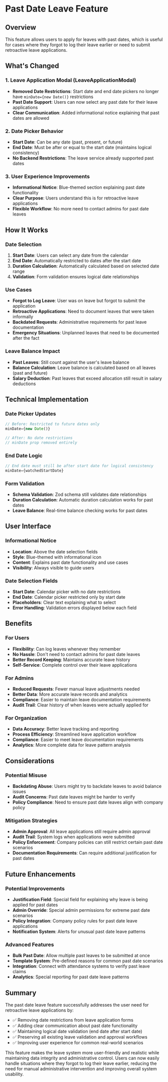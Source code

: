 # Past Date Leave Feature

## Overview
This feature allows users to apply for leaves with past dates, which is useful for cases where they forgot to log their leave earlier or need to submit retroactive leave applications.

## What's Changed

### 1. **Leave Application Modal (LeaveApplicationModal)**
- **Removed Date Restrictions**: Start date and end date pickers no longer have `minDate={new Date()}` restrictions
- **Past Date Support**: Users can now select any past date for their leave applications
- **Clear Communication**: Added informational notice explaining that past dates are allowed

### 2. **Date Picker Behavior**
- **Start Date**: Can be any date (past, present, or future)
- **End Date**: Must be after or equal to the start date (maintains logical consistency)
- **No Backend Restrictions**: The leave service already supported past dates

### 3. **User Experience Improvements**
- **Informational Notice**: Blue-themed section explaining past date functionality
- **Clear Purpose**: Users understand this is for retroactive leave applications
- **Flexible Workflow**: No more need to contact admins for past date leaves

## How It Works

### **Date Selection**
1. **Start Date**: Users can select any date from the calendar
2. **End Date**: Automatically restricted to dates after the start date
3. **Duration Calculation**: Automatically calculated based on selected date range
4. **Validation**: Form validation ensures logical date relationships

### **Use Cases**
- **Forgot to Log Leave**: User was on leave but forgot to submit the application
- **Retroactive Applications**: Need to document leaves that were taken informally
- **Backdated Requests**: Administrative requirements for past leave documentation
- **Emergency Situations**: Unplanned leaves that need to be documented after the fact

### **Leave Balance Impact**
- **Past Leaves**: Still count against the user's leave balance
- **Balance Calculation**: Leave balance is calculated based on all leaves (past and future)
- **Salary Deduction**: Past leaves that exceed allocation still result in salary deductions

## Technical Implementation

### **Date Picker Updates**
```javascript
// Before: Restricted to future dates only
minDate={new Date()}

// After: No date restrictions
// minDate prop removed entirely
```

### **End Date Logic**
```javascript
// End date must still be after start date for logical consistency
minDate={watchedStartDate}
```

### **Form Validation**
- **Schema Validation**: Zod schema still validates date relationships
- **Duration Calculation**: Automatic duration calculation works for past dates
- **Leave Balance**: Real-time balance checking works for past dates

## User Interface

### **Informational Notice**
- **Location**: Above the date selection fields
- **Style**: Blue-themed with informational icon
- **Content**: Explains past date functionality and use cases
- **Visibility**: Always visible to guide users

### **Date Selection Fields**
- **Start Date**: Calendar picker with no date restrictions
- **End Date**: Calendar picker restricted only by start date
- **Placeholders**: Clear text explaining what to select
- **Error Handling**: Validation errors displayed below each field

## Benefits

### **For Users**
- **Flexibility**: Can log leaves whenever they remember
- **No Hassle**: Don't need to contact admins for past date leaves
- **Better Record Keeping**: Maintains accurate leave history
- **Self-Service**: Complete control over their leave applications

### **For Admins**
- **Reduced Requests**: Fewer manual leave adjustments needed
- **Better Data**: More accurate leave records and analytics
- **Compliance**: Easier to maintain leave documentation requirements
- **Audit Trail**: Clear history of when leaves were actually applied for

### **For Organization**
- **Data Accuracy**: Better leave tracking and reporting
- **Process Efficiency**: Streamlined leave application workflow
- **Compliance**: Easier to meet leave documentation requirements
- **Analytics**: More complete data for leave pattern analysis

## Considerations

### **Potential Misuse**
- **Backdating Abuse**: Users might try to backdate leaves to avoid balance issues
- **Audit Concerns**: Past date leaves might be harder to verify
- **Policy Compliance**: Need to ensure past date leaves align with company policy

### **Mitigation Strategies**
- **Admin Approval**: All leave applications still require admin approval
- **Audit Trail**: System logs when applications were submitted
- **Policy Enforcement**: Company policies can still restrict certain past date scenarios
- **Documentation Requirements**: Can require additional justification for past dates

## Future Enhancements

### **Potential Improvements**
- **Justification Field**: Special field for explaining why leave is being applied for past dates
- **Admin Override**: Special admin permissions for extreme past date scenarios
- **Policy Integration**: Company policy rules for past date leave applications
- **Notification System**: Alerts for unusual past date leave patterns

### **Advanced Features**
- **Bulk Past Date**: Allow multiple past leaves to be submitted at once
- **Template System**: Pre-defined reasons for common past date scenarios
- **Integration**: Connect with attendance systems to verify past leave claims
- **Analytics**: Special reporting for past date leave patterns

## Summary

The past date leave feature successfully addresses the user need for retroactive leave applications by:

- ✅ Removing date restrictions from leave application forms
- ✅ Adding clear communication about past date functionality
- ✅ Maintaining logical date validation (end date after start date)
- ✅ Preserving all existing leave validation and approval workflows
- ✅ Improving user experience for common real-world scenarios

This feature makes the leave system more user-friendly and realistic while maintaining data integrity and administrative control. Users can now easily handle situations where they forgot to log their leave earlier, reducing the need for manual administrative intervention and improving overall system usability.
